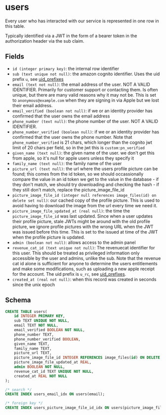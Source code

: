 # users

Every user who has interacted with our service is represented in one row in this
table.

Typically identified via a JWT in the form of a bearer token in the
authorization header via the sub claim.

## Fields

- `id (integer primary key)`: the internal row identifier
- `sub (text unique not null)`: the amazon cognito identifier. Uses the uid prefix
  `u`, see [uid_prefixes](../uid_prefixes.md)
- `email (text not null)`: the email address of the user. NOT A VALID IDENTIFIER.
  Primarily for customer support or contacting them. Is often unique, but there are
  many valid reasons why it may not be. This is set to `anonymous@example.com` when
  they are signing in via Apple but we lost their email address.
- `email_verified (boolean not null)`: if we or an identity provider has confirmed
  that the user owns the email address
- `phone_number (text null)`: the phone number of the user. NOT A VALID IDENTIFIER.
- `phone_number_verified (boolean null)`: if we or an identity provider has confirmed
  that the user owns the phone number. Note that `phone_number_verified` is 21 chars,
  which longer than the cognito jwt limit of 20 chars per field, so in the jwt this is
  `custom:pn_verified`
- `given_name (text null)`: the given name of the user. we don't get this from apple,
  so it's null for apple users unless they specify it
- `family_name (text null)`: the family name of the user
- `picture_url (text null)`: the url where the users profile picture can be found;
  this comes from the id token, so we should occassionally compare the value in
  an id token we get to the value in the database - if they don't match, we should
  try downloading and checking the hash - if they still don't match, replace the
  picture_image_file_id
- `picture_image_file_id (integer null references image_files(id) on delete set null)`:
  our cached copy of the profile picture. This is used to avoid having to
  download the image from the url every time we need it.
- `picture_image_file_updated_at (real null)`: the time the `picture_image_file_id`
  was last updated. Since when a user updates their profile picture, stale
  JWTs might be around with the old profile picture, we ignore profile
  pictures with the wrong URL when the JWT was issued before this time.
  This is set to the issued at time of the JWT when the profile picture
  is updated.
- `admin (boolean not null)`: allows access to the admin panel
- `revenue_cat_id (text unique not null)`: The revenuecat identifier for this user. This
  should be treated as privileged information only accessible by the user and
  admins, unlike the sub. Note that the revenue cat id alone is sufficient for anyone
  to determine the users entitlements and make some modifications, such as uploading
  a new apple receipt for the account. The uid prefix is `u_rc`, see
  [uid_prefixes](../uid_prefixes.md).
- `created_at (real not null)`: when this record was created in seconds since
  the unix epoch

## Schema

```sql
CREATE TABLE users(
    id INTEGER PRIMARY KEY,
    sub TEXT UNIQUE NOT NULL,
    email TEXT NOT NULL,
    email_verified BOOLEAN NOT NULL,
    phone_number TEXT,
    phone_number_verified BOOLEAN,
    given_name TEXT,
    family_name TEXT,
    picture_url TEXT,
    picture_image_file_id INTEGER REFERENCES image_files(id) ON DELETE SET NULL,
    picture_image_file_updated_at REAL,
    admin BOOLEAN NOT NULL,
    revenue_cat_id TEXT UNIQUE NOT NULL,
    created_at REAL NOT NULL
);

/* search */
CREATE INDEX users_email_idx ON users(email);

/* foreign key */
CREATE INDEX users_picture_image_file_id_idx ON users(picture_image_file_id);
```
